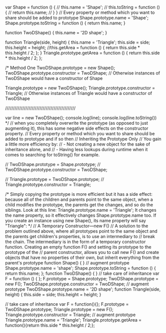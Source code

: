 var Shape = function () {
    // this.name = 'Shape';
    // this.toString = function () {
    //     return this.name;
    // }
}
// Every property or method which you want to share should be added to prototype
Shape.prototype.name = 'Shape';
Shape.prototype.toString = function () {
    return this.name;
}

function TwoDShape() {
    this.name = '2D shape';
}

function Triangle(side, height) {
    this.name = 'Triangle';
    this.side = side;
    this.height = height;
    //this.getArea = function () { return this.side * this.height / 2; };
}
Triangle.prototype.getArea = function () { return this.side * this.height / 2; };


/*  Method One
TwoDShape.prototype = new Shape();
TwoDShape.prototype.constructor = TwoDShape;       // Otherwise instances of TwoDShape would have a constructor of Shape 

Triangle.prototype = new TwoDShape();
Triangle.prototype.constructor = Triangle;       // Otherwise instances of Triangle would have a constructor of TwoDShape 

/////////////////////////////////////////////

var line = new TwoDShape();
console.log(line);
console.log(line.toString())
*/
// when you completely overwrite the prototype (as opposed to just augmenting it), this has some negative side effects on the constructor property.
// Every property or method which you want to share should be added to prototype and if so then
// Inheriting the Prototype Only
// You gain a little more efficiency by:
// - Not creating a new object for the sake of inheritance alone, and
// - Having less lookups during runtime when it comes to searching for toString() for example.

// TwoDShape.prototype = Shape.prototype;
// TwoDShape.prototype.constructor = TwoDShape;

// Triangle.prototype = TwoDShape.prototype;
// Triangle.prototype.constructor = Triangle;

/*
Simply copying the prototype is more efficient but it has a side effect: because all of the children and parents point to the same object, when a child modifies the prototype, the parents get the changes, and so do the siblings.
Look at this line:
Triangle.prototype.name = 'Triangle';
It changes the name property, so it effectively changes Shape.prototype.name too. If you create an instance using new Shape(), its name property will say "Triangle":
*/
// A Temporary Constructor—new F()
// A solution to the problem outlined above, where all prototypes point to the same object and the parents get children's properties, is to use an intermediary to 
// break the chain. The intermediary is in the form of a temporary constructor function. Creating an empty function F() and setting its prototype to the prototype of the 
// parent constructor, allows you to call new F() and create objects that have no properties of their own, but inherit everything from the parent's prototype
function Shape() { }
// augment prototype
Shape.prototype.name = 'shape';
Shape.prototype.toString = function () { return this.name; };
function TwoDShape() { }
// take care of inheritance
var F = function () { };
F.prototype = Shape.prototype;
TwoDShape.prototype = new F();
TwoDShape.prototype.constructor = TwoDShape;
// augment prototype
TwoDShape.prototype.name = '2D shape';
function Triangle(side, height) {
    this.side = side;
    this.height = height;
}

// take care of inheritance
var F = function(){};
F.prototype = TwoDShape.prototype;
Triangle.prototype = new F();
Triangle.prototype.constructor = Triangle;
// augment prototype
Triangle.prototype.name = 'Triangle';
Triangle.prototype.getArea = function(){return this.side * this.height / 2;};
